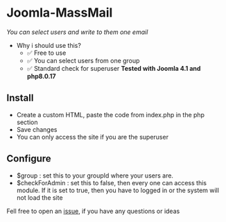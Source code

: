 # Joomla-MassMail

*You can select users and write to them one email*

* Why i should use this?
    * ✅ Free to use
    * ✅ You can select users from one group
    * ✅ Standard check for superuser
__Tested with Joomla 4.1 and php8.0.17__

## Install
- Create a custom HTML, paste the code from index.php in the php section
- Save changes
- You can only access the site if you are the superuser

## Configure
- $group : set this to your groupId where your users are.
- $checkForAdmin : set this to false, then every one can access this module. If it is set to true, then you have to logged in or the system will not load the site

Fell free to open an <a href="https://github.com/Marius1342/joomla-welcome/issues">issue</a>, if you have any questions or ideas
